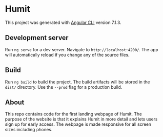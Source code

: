 # Humit

This project was generated with [Angular CLI](https://github.com/angular/angular-cli) version 7.1.3.

## Development server

Run `ng serve` for a dev server. Navigate to `http://localhost:4200/`. The app will automatically reload if you change any of the source files.

## Build

Run `ng build` to build the project. The build artifacts will be stored in the `dist/` directory. Use the `--prod` flag for a production build.

## About

This repo contains code for the first landing webpage of Humit. 
The purpose of the website is that it explains Humit in more detail and lets users sign up for early access.
The webpage is made responsive for all screen sizes including phones. 



